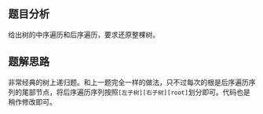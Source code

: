 ## 题目分析

给出树的中序遍历和后序遍历，要求还原整棵树。

## 题解思路

非常经典的树上递归题。和上一题完全一样的做法，只不过每次的根是后序遍历序列的尾部节点，将后序遍历序列按照`[左子树][右子树][root]`划分即可。代码也是稍作修改即可。

